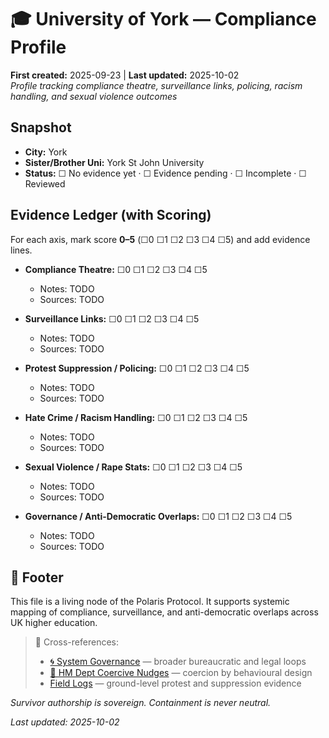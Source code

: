 # 🎓 University of York — Compliance Profile
**First created:** 2025-09-23 | **Last updated:** 2025-10-02  
*Profile tracking compliance theatre, surveillance links, policing, racism handling, and sexual violence outcomes*

## Snapshot
- **City:** York
- **Sister/Brother Uni:** York St John University
- **Status:** ☐ No evidence yet · ☐ Evidence pending · ☐ Incomplete · ☐ Reviewed

## Evidence Ledger (with Scoring)
For each axis, mark score **0–5** (☐0 ☐1 ☐2 ☐3 ☐4 ☐5) and add evidence lines.

- **Compliance Theatre:** ☐0 ☐1 ☐2 ☐3 ☐4 ☐5  
  - Notes: TODO
  - Sources: TODO

- **Surveillance Links:** ☐0 ☐1 ☐2 ☐3 ☐4 ☐5  
  - Notes: TODO
  - Sources: TODO

- **Protest Suppression / Policing:** ☐0 ☐1 ☐2 ☐3 ☐4 ☐5  
  - Notes: TODO
  - Sources: TODO

- **Hate Crime / Racism Handling:** ☐0 ☐1 ☐2 ☐3 ☐4 ☐5  
  - Notes: TODO
  - Sources: TODO

- **Sexual Violence / Rape Stats:** ☐0 ☐1 ☐2 ☐3 ☐4 ☐5  
  - Notes: TODO
  - Sources: TODO

- **Governance / Anti-Democratic Overlaps:** ☐0 ☐1 ☐2 ☐3 ☐4 ☐5  
  - Notes: TODO
  - Sources: TODO

## 🏮 Footer  

This file is a living node of the Polaris Protocol. It supports systemic mapping of compliance, surveillance, and anti-democratic overlaps across UK higher education.

> 📡 Cross-references:  
> - [🌀 System Governance](../🌀_System_Governance/) — broader bureaucratic and legal loops  
> - [🧠 HM Dept Coercive Nudges](../🧠_HM_Dept_Coercive_Nudges/) — coercion by behavioural design  
> - [Field Logs](../../Field_Logs/) — ground-level protest and suppression evidence  

*Survivor authorship is sovereign. Containment is never neutral.*  

_Last updated: 2025-10-02_
